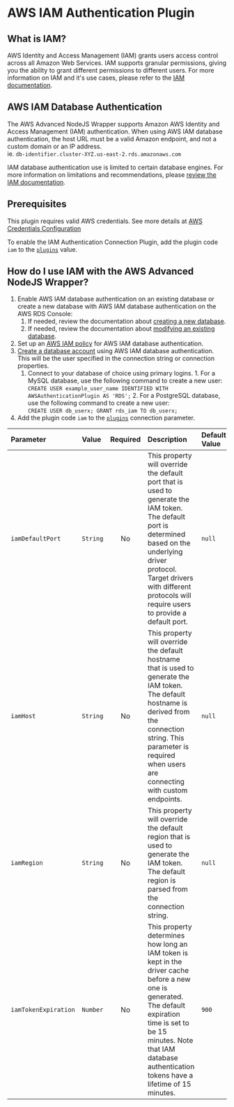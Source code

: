 # AWS IAM Authentication Plugin

## What is IAM?

AWS Identity and Access Management (IAM) grants users access control across all Amazon Web Services. IAM supports granular permissions, giving you the ability to grant different permissions to different users. For more information on IAM and it's use cases, please refer to the [IAM documentation](https://docs.aws.amazon.com/IAM/latest/UserGuide/introduction.html).

## AWS IAM Database Authentication

The AWS Advanced NodeJS Wrapper supports Amazon AWS Identity and Access Management (IAM) authentication. When using AWS IAM database authentication, the host URL must be a valid Amazon endpoint, and not a custom domain or an IP address.
<br>ie. `db-identifier.cluster-XYZ.us-east-2.rds.amazonaws.com`

IAM database authentication use is limited to certain database engines. For more information on limitations and recommendations, please [review the IAM documentation](https://docs.aws.amazon.com/AmazonRDS/latest/UserGuide/UsingWithRDS.IAMDBAuth.html).

## Prerequisites

This plugin requires valid AWS credentials. See more details at [AWS Credentials Configuration](../custom-configuration/AwsCredentialsConfiguration.md)

To enable the IAM Authentication Connection Plugin, add the plugin code `iam` to the [`plugins`](../UsingTheNodejsWrapper.md#connection-plugin-manager-parameters) value.

## How do I use IAM with the AWS Advanced NodeJS Wrapper?

1. Enable AWS IAM database authentication on an existing database or create a new database with AWS IAM database authentication on the AWS RDS Console:
   1. If needed, review the documentation about [creating a new database](https://docs.aws.amazon.com/AmazonRDS/latest/UserGuide/USER_CreateDBInstance.html).
   2. If needed, review the documentation about [modifying an existing database](https://docs.aws.amazon.com/AmazonRDS/latest/UserGuide/Overview.DBInstance.Modifying.html).
2. Set up an [AWS IAM policy](https://docs.aws.amazon.com/AmazonRDS/latest/UserGuide/UsingWithRDS.IAMDBAuth.IAMPolicy.html) for AWS IAM database authentication.
3. [Create a database account](https://docs.aws.amazon.com/AmazonRDS/latest/UserGuide/UsingWithRDS.IAMDBAuth.DBAccounts.html) using AWS IAM database authentication. This will be the user specified in the connection string or connection properties.
   1. Connect to your database of choice using primary logins. 1. For a MySQL database, use the following command to create a new user:<br>
      `CREATE USER example_user_name IDENTIFIED WITH AWSAuthenticationPlugin AS 'RDS';` 2. For a PostgreSQL database, use the following command to create a new user:<br>
      `CREATE USER db_userx;
GRANT rds_iam TO db_userx;`
4. Add the plugin code `iam` to the [`plugins`](../UsingTheNodejsWrapper.md#connection-plugin-manager-parameters) connection parameter.

| Parameter            | Value    | Required | Description                                                                                                                                                                                                                                        | Default Value | Example Value                                       |
| :------------------- | :------- | :------: | :------------------------------------------------------------------------------------------------------------------------------------------------------------------------------------------------------------------------------------------------- | :------------ | :-------------------------------------------------- |
| `iamDefaultPort`     | `String` |    No    | This property will override the default port that is used to generate the IAM token. The default port is determined based on the underlying driver protocol. Target drivers with different protocols will require users to provide a default port. | `null`        | `1234`                                              |
| `iamHost`            | `String` |    No    | This property will override the default hostname that is used to generate the IAM token. The default hostname is derived from the connection string. This parameter is required when users are connecting with custom endpoints.                   | `null`        | `database.cluster-hash.us-east-1.rds.amazonaws.com` |
| `iamRegion`          | `String` |    No    | This property will override the default region that is used to generate the IAM token. The default region is parsed from the connection string.                                                                                                    | `null`        | `us-east-2`                                         |
| `iamTokenExpiration` | `Number` |    No    | This property determines how long an IAM token is kept in the driver cache before a new one is generated. The default expiration time is set to be 15 minutes. Note that IAM database authentication tokens have a lifetime of 15 minutes.         | `900`         | `600`                                               |
